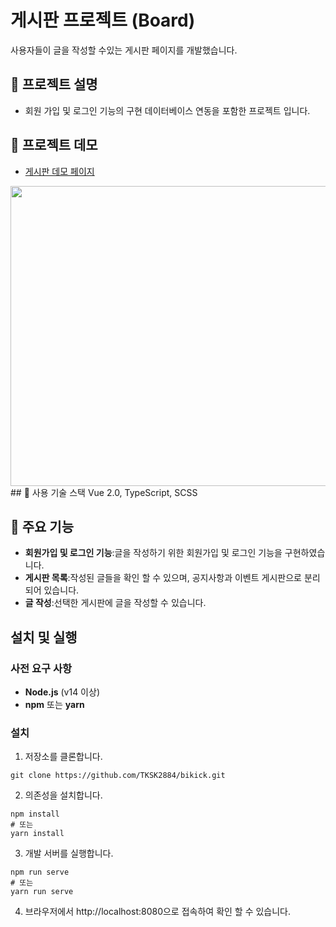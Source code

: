 # 게시판 프로젝트 (Board)
사용자들이 글을 작성할 수있는 게시판 페이지를 개발했습니다.
## 📄 프로젝트 설명
- 회원 가입 및 로그인 기능의 구현 데이터베이스 연동을 포함한 프로젝트 입니다.

## 🚀 프로젝트 데모
- [게시판 데모 페이지](https://board.highground.kr/)

<img src="https://github.com/user-attachments/assets/1faba1fe-b975-4110-acb4-1e7af67e6f8f" width="1024px" height="480px">
## 🔧 사용 기술 스택
Vue 2.0, TypeScript, SCSS

## 📌 주요 기능
- **회원가입 및 로그인 기능**:글을 작성하기 위한 회원가입 및 로그인 기능을 구현하였습니다.
- **게시판 목록**:작성된 글들을 확인 할 수 있으며, 공지사항과 이벤트 게시판으로 분리되어 있습니다.
- **글 작성**:선택한 게시판에 글을 작성할 수 있습니다.

## 설치 및 실행

### 사전 요구 사항
- **Node.js** (v14 이상)
- **npm** 또는 **yarn**

### 설치

1. 저장소를 클론합니다.
```
git clone https://github.com/TKSK2884/bikick.git
```

2. 의존성을 설치합니다.
```
npm install
# 또는
yarn install
```

3. 개발 서버를 실행합니다.
```
npm run serve
# 또는
yarn run serve
```
4. 브라우저에서 http://localhost:8080으로 접속하여 확인 할 수 있습니다.
